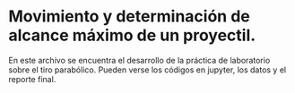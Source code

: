 # Movimiento y determinación de alcance máximo de un proyectil.

En este archivo se encuentra el desarrollo de la práctica de laboratorio sobre el tiro parabólico. Pueden verse los códigos en jupyter, los datos y el reporte final.
